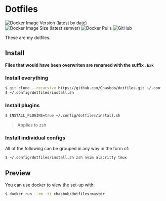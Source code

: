 # Dotfiles

![Docker Image Version (latest by date)](https://img.shields.io/docker/v/chasbob/dotfiles?style=plastic) ![Docker Image Size (latest semver)](https://img.shields.io/docker/image-size/chasbob/dotfiles?style=plastic) ![Docker Pulls](https://img.shields.io/docker/pulls/chasbob/dotfiles?style=plastic) ![GitHub](https://img.shields.io/github/license/chasbob/dotfiles)

These are my dotfiles.

## Install

**Files that would have been overwriten are renamed with the suffix `.bak`**

### Install everything

```bash
$ git clone --recursive https://github.com/Chasbob/dotfiles.git ~/.config/dotfiles
$ ~/.config/dotfiles/install.sh
```

### Install plugins

```bash
$ INSTALL_PLUGINS=true ~/.config/dotfiles/install.sh
```

> Applies to zsh

### Install individual configs

All of the following can be grouped in any way in the form of:

```bash
$ ~/.config/dotfiles/install.sh zsh nvim alacritty tmux
```

## Preview

You can use docker to view the set-up with:

```bash
$ docker run --rm -ti chasbob/dotfiles:master
```
